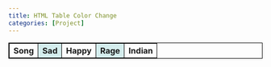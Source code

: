 ```yaml
---
title: HTML Table Color Change
categories: [Project]
---
```


<html>
<head>
<style>
table, th, td {
  border: 1px solid black;
  border-collapse: collapse;
}
tr:nth-child(even) {
  background-color: rgba(150, 212, 212, 0.4);
}
th:nth-child(even),td:nth-child(even) {
  background-color: rgba(150, 212, 212, 0.4);
}
</style>
</head>
<body>

<table>
  <thead>
  <tr>
    <th>Song</th>
    <th>Sad</th>
    <th>Happy</th>
    <th>Rage</th>
    <th>Indian</th>
  </tr>
  </thead>
  <tbody id="result">
    <!-- javascript generated data -->
  </tbody>
</table>